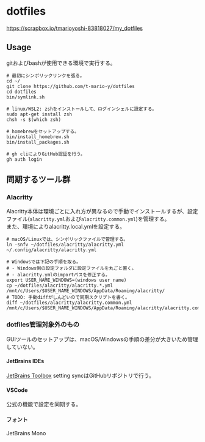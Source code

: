 # dotfiles

<https://scrapbox.io/tmarioyoshi-83818027/my_dotfiles>

## Usage

gitおよびbashが使用できる環境で実行する。

```shell script
# 最初にシンボリックリンクを張る。
cd ~/
git clone https://github.com/t-mario-y/dotfiles
cd dotfiles
bin/symlink.sh

# linux/WSL2: zshをインストールして、ログインシェルに設定する。
sudo apt-get install zsh
chsh -s $(which zsh)

# homebrewをセットアップする。
bin/install_homebrew.sh
bin/install_packages.sh

# gh cliによりGitHub認証を行う。
gh auth login
```

## 同期するツール群

### Alacritty

Alacritty本体は環境ごとに入れ方が異なるので手動でインストールするが、設定ファイル(`alacritty.yml`および`alacritty.common.yml`)を管理する。  
また、環境によりalacritty.local.ymlを設定する。

```shell script
# macOS/Linuxでは、シンボリックファイルで管理する。
ln -snfv ~/dotfiles/alacritty/alacritty.yml ~/.config/alacritty/alacritty.yml

# Windowsでは下記の手順を取る。
# - Windows側の設定フォルダに設定ファイルを丸ごと置く。
# - alacritty.ymlのimportパスを修正する。
export USER_NAME_WINDOWS=(windows user name)
cp ~/dotfiles/alacritty/alacritty.*.yml /mnt/c/Users/$USER_NAME_WINDOWS/AppData/Roaming/alacritty/
# TODO: 手動diffがしんどいので同期スクリプトを書く。
diff ~/dotfiles/alacritty/alacritty.common.yml /mnt/c/Users/$USER_NAME_WINDOWS/AppData/Roaming/alacritty/alacritty.common.yml
```

### dotfiles管理対象外のもの

GUIツールのセットアップは、macOS/Windowsの手順の差分が大きいため管理していない。

#### JetBrains IDEs

[JetBrains Toolbox](https://www.jetbrains.com/ja-jp/toolbox-app/)
setting syncはGitHubリポジトリで行う。

#### VSCode

公式の機能で設定を同期する。

#### フォント

JetBrains Mono
